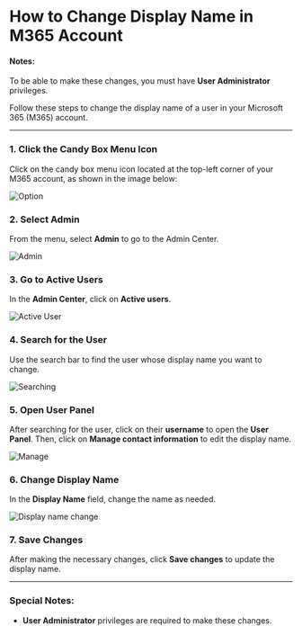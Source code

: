 # How to Change Display Name in M365 Account
#### **Notes**:
To be able to make these changes, you must have **User Administrator** privileges.

Follow these steps to change the display name of a user in your Microsoft 365 (M365) account.

---

### 1. **Click the Candy Box Menu Icon**
Click on the candy box menu icon located at the top-left corner of your M365 account, as shown in the image below:

![Option](https://github.com/user-attachments/assets/92398920-95ee-49c8-93b1-cd575988ae9c)

### 2. **Select Admin**
From the menu, select **Admin** to go to the Admin Center.

![Admin](https://github.com/user-attachments/assets/734e205b-80e6-4d3d-946c-770124820dc9)

### 3. **Go to Active Users**
In the **Admin Center**, click on **Active users**.

![Active User](https://github.com/user-attachments/assets/5bb5cf48-5dda-4eaa-be80-af4e55ae8c81)

### 4. **Search for the User**
Use the search bar to find the user whose display name you want to change.

![Searching](https://github.com/user-attachments/assets/d24867bb-2885-4827-b159-b14080064d4f)

### 5. **Open User Panel**
After searching for the user, click on their **username** to open the **User Panel**. Then, click on **Manage contact information** to edit the display name.

![Manage](https://github.com/user-attachments/assets/c0647de9-2dc7-4e55-98f9-0c2ff77a447d)

### 6. **Change Display Name**
In the **Display Name** field, change the name as needed.

![Display name change](https://github.com/user-attachments/assets/d44698b2-d15a-4ca0-959f-3bd976b86a2a)

### 7. **Save Changes**
After making the necessary changes, click **Save changes** to update the display name.

---
### Special Notes:
- **User Administrator** privileges are required to make these changes.
